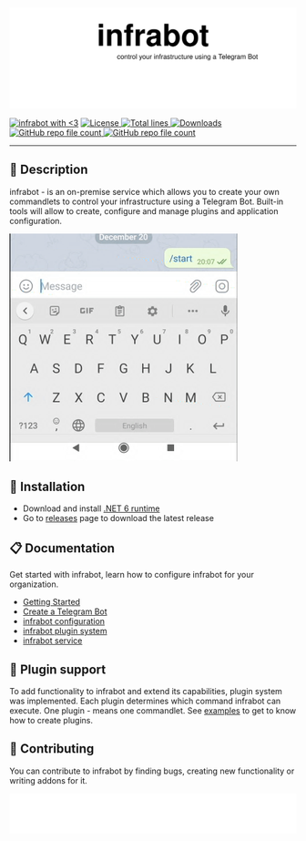 
<img src="assets/images/header.svg"/>

[![infrabot with <3](https://img.shields.io/badge/infrabot-orange)](https://github.com/infrabot-io/infrabot)
<a href="https://img.shields.io/github/license/infrabot-io/infrabot">
  <img src="https://img.shields.io/github/license/infrabot-io/infrabot" alt="License" />
</a>
<a href="https://img.shields.io/tokei/lines/github/infrabot-io/infrabot">
  <img src="https://img.shields.io/tokei/lines/github/infrabot-io/infrabot" alt="Total lines" />
</a>
<a href="https://img.shields.io/github/downloads/infrabot-io/infrabot/total">
  <img src="https://img.shields.io/github/downloads/infrabot-io/infrabot/total" alt="Downloads" />
</a>
<a href="https://img.shields.io/github/stars/infrabot-io/infrabot?style=social">
  <img alt="GitHub repo file count" src="https://img.shields.io/github/stars/infrabot-io/infrabot?style=social">
</a>
<a href="https://img.shields.io/github/contributors/infrabot-io/infrabot">
  <img alt="GitHub repo file count" src="https://img.shields.io/github/contributors/infrabot-io/infrabot">
</a>

---

## :newspaper: Description

infrabot - is an on-premise service which allows you to create your own commandlets to control your infrastructure using a Telegram Bot. Built-in tools will allow to create, configure and manage plugins and application configuration.

<img src="assets/images/demo.gif" alt="infrabot-logo" width="400px" height="400px"/>


## :wrench: Installation

- Download and install [.NET 6 runtime](https://dotnet.microsoft.com/en-us/download/dotnet/6.0)
- Go to [releases](https://github.com/infrabot-io/infrabot/releases) page to download the latest release

## :clipboard: Documentation

Get started with infrabot, learn how to configure infrabot for your organization.

- [Getting Started](https://infrabot-io.github.io/documentation/gettingstarted.html)
- [Create a Telegram Bot](https://infrabot-io.github.io/documentation/createbot.html)
- [infrabot configuration](https://infrabot-io.github.io/documentation/configoverview.html)
- [infrabot plugin system](https://infrabot-io.github.io/documentation/pluginoverview.html)
- [infrabot service](https://infrabot-io.github.io/documentation/infrabotservice.html)

## :vhs: Plugin support

To add functionality to infrabot and extend its capabilities, plugin system was implemented. Each plugin determines which command infrabot can execute. One plugin - means one commandlet. See [examples](https://infrabot-io.github.io/documentation/examplescripts.html) to get to know how to create plugins.


## :dart: Contributing
You can contribute to infrabot by finding bugs, creating new functionality or writing addons for it.

<img src="assets/images/footer_fixed.svg"/>
